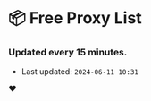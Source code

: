 # :package: Free Proxy List
### Updated every 15 minutes.

- Last updated: `2024-06-11 10:31`

:heart:
